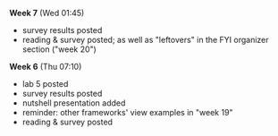 **Week 7** (Wed 01:45)
- survey results posted
- reading & survey posted; as well as "leftovers" in the FYI organizer section ("week 20")

**Week 6** (Thu 07:10)
- lab 5 posted
- survey results posted
- nutshell presentation added
- reminder: other frameworks' view examples in "week 19"
- reading & survey posted
